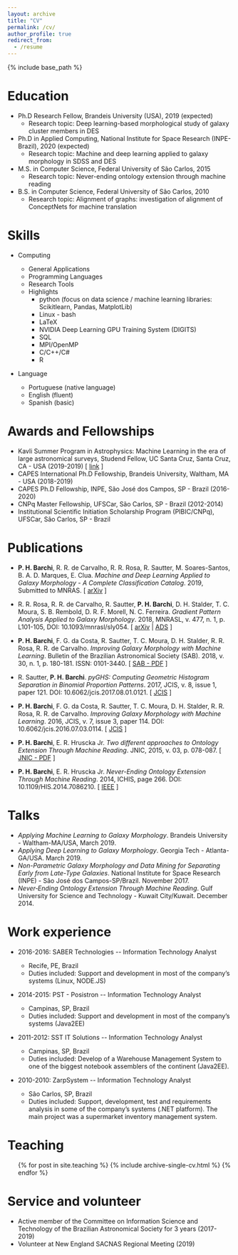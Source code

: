 ```yaml
---
layout: archive
title: "CV"
permalink: /cv/
author_profile: true
redirect_from:
  - /resume
---
```


{% include base_path %}

Education
======
* Ph.D Research Fellow, Brandeis University (USA), 2019 (expected)
  * Research topic: Deep learning-based morphological study of galaxy cluster members in DES
* Ph.D in Applied Computing, National Institute for Space Research (INPE-Brazil), 2020 (expected)
  * Research topic: Machine and deep learning applied to galaxy morphology in SDSS and DES
* M.S. in Computer Science, Federal University of São Carlos, 2015
  * Research topic: Never-ending ontology extension through machine reading
* B.S. in Computer Science, Federal University of São Carlos, 2010
  * Research topic: Alignment of graphs: investigation of alignment of ConceptNets for machine translation 

Skills
======
* Computing
  * General Applications 
  * Programming Languages
  * Research Tools
  * Highlights
    * python (focus on data science / machine learning libraries: Scikitlearn, Pandas, MatplotLib)
    * Linux - bash
    * LaTeX
    * NVIDIA Deep Learning GPU Training System (DIGITS)
    * SQL
    * MPI/OpenMP
    * C/C++/C#
    * R

* Language
  * Portuguese (native language)
  * English (fluent)
  * Spanish (basic)

Awards and Fellowships
======
* Kavli Summer Program in Astrophysics: Machine Learning in the era of large astronomical surveys, Studend Fellow, UC Santa Cruz, Santa Cruz, CA - USA (2019-2019) \[ [link](https://kspa.soe.ucsc.edu/2019/students) ]
* CAPES International Ph.D Fellowship, Brandeis University, Waltham, MA - USA (2018-2019)
* CAPES Ph.D Fellowship, INPE, São José dos Campos, SP - Brazil (2016-2020)
* CNPq Master Fellowship, UFSCar, São Carlos, SP - Brazil (2012-2014)
* Institutional Scientific Initiation Scholarship Program (PIBIC/CNPq), UFSCar, São Carlos, SP - Brazil

Publications
======
* **P. H. Barchi**, R. R. de Carvalho, R. R. Rosa, R. Sautter, M. Soares-Santos, B. A. D. Marques, E. Clua. *Machine and Deep Learning Applied to Galaxy Morphology - A Complete Classification Catalog*. 2019, Submitted to MNRAS. \[ [arXiv](https://arxiv.org/abs/1901.07047) ]

* R. R. Rosa, R. R. de Carvalho, R. Sautter, **P. H. Barchi**, D. H. Stalder, T. C. Moura, S. B. Rembold, D. R. F. Morell, N. C. Ferreira. *Gradient Pattern Analysis Applied to Galaxy Morphology*. 2018, MNRASL, v. 477, n. 1, p. L101-105, DOI: 10.1093/mnrasl/sly054. \[ [arXiv](https://arxiv.org/abs/1803.10853) \| [ADS](http://adsabs.harvard.edu/abs/2018MNRAS.477L.101R) ]

* **P. H. Barchi**, F. G. da Costa, R. Sautter, T. C. Moura, D. H. Stalder, R. R. Rosa, R. R. de Carvalho. *Improving Galaxy Morphology with Machine Learning*. Bulletin of the Brazilian Astronomical Society (SAB). 2018, v. 30, n. 1, p. 180-181. ISSN: 0101-3440. \[ [SAB - PDF](https://sab-astro.org.br/wp-content/uploads/2018/10/PauloBarchi.pdf) ]

* R. Sautter, **P. H. Barchi**. *pyGHS: Computing Geometric Histogram Separation in Binomial Proportion Patterns*. 2017, JCIS, v. 8, issue 1, paper 121. DOI: 10.6062/jcis.2017.08.01.0121. \[ [JCIS](http://epacis.net/jcis/10.6062jcis.2017.08.01.0121.php) ]

* **P. H. Barchi**, F. G. da Costa, R. Sautter, T. C. Moura, D. H. Stalder, R. R. Rosa, R. R. de Carvalho. *Improving Galaxy Morphology with Machine Learning*. 2016, JCIS, v. 7, issue 3, paper 114. DOI: 10.6062/jcis.2016.07.03.0114. \[ [JCIS](http://www.epacis.net/jcis/10.6062jcis.2016.07.03.0114.php) ]

* **P. H. Barchi**, E. R. Hruscka Jr. *Two different approaches to Ontology Extension Through Machine Reading*. JNIC, 2015, v. 03, p. 078-087. \[ [JNIC - PDF](http://www.mirlabs.net/jnic/secured/Volume3-Issue1/Paper9.pdf) ]
  
* **P. H. Barchi**, E. R. Hruscka Jr. *Never-Ending Ontology Extension Through Machine Reading*. 2014, ICHIS, page 266. DOI: 10.1109/HIS.2014.7086210. \[ [IEEE](https://ieeexplore.ieee.org/document/7086210?tp=&arnumber=7086210&url=http:%2F%2Fieeexplore.ieee.org%2Fstamp%2Fstamp.jsp%3Ftp%3D%26arnumber%3D7086210) ]

Talks
======
* *Applying Machine Learning to Galaxy Morphology*. Brandeis University - Waltham-MA/USA, March 2019.
* *Applying Deep Learning to Galaxy Morphology*. Georgia Tech - Atlanta-GA/USA. March 2019.
* *Non-Parametric Galaxy Morphology and Data Mining for Separating Early from Late-Type Galaxies*. National Institute for Space Research (INPE) - São José dos Campos-SP/Brazil. November 2017.
* *Never‐Ending Ontology Extension Through Machine Reading*. Gulf University for Science and Technology - Kuwait City/Kuwait. December 2014.
  
  
Work experience
======
* 2016-2016: SABER Technologies -- Information Technology Analyst
  * Recife, PE, Brazil
  * Duties included: Support and development in most of the company’s systems (Linux, NODE.JS)

* 2014-2015: PST - Posistron -- Information Technology Analyst
  * Campinas, SP, Brazil
  * Duties included: Support and development in most of the company’s systems (Java2EE)

* 2011-2012: SST IT Solutions -- Information Technology Analyst
  * Campinas, SP, Brazil
  * Duties included: Develop of a Warehouse Management System to one of the biggest notebook assemblers of the continent (Java2EE).
  
* 2010-2010: ZarpSystem -- Information Technology Analyst
  * São Carlos, SP, Brazil
  * Duties included: Support, development, test and requirements analysis in some of the company’s systems (.NET platform). The main project was a supermarket inventory management system.

Teaching
======
  <ul>{% for post in site.teaching %}
    {% include archive-single-cv.html %}
  {% endfor %}</ul>

Service and volunteer
======
* Active member of the Committee on Information Science and Technology of the Brazilian Astronomical Society for 3 years (2017-2019)
* Volunteer at New England SACNAS Regional Meeting (2019)
